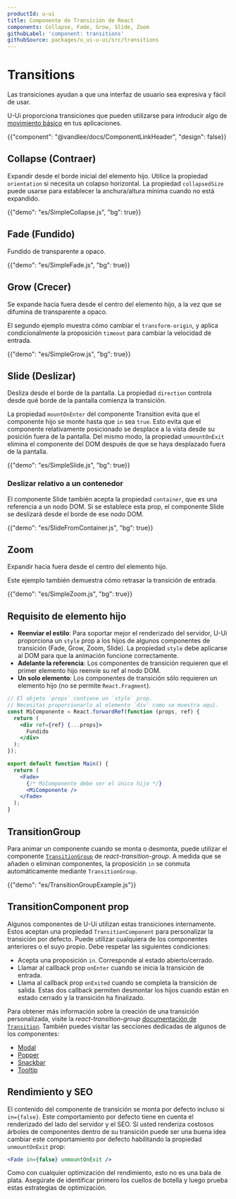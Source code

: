 ```yaml
---
productId: u-ui
title: Componente de Transición de React
components: Collapse, Fade, Grow, Slide, Zoom
githubLabel: 'component: transitions'
githubSource: packages/u_ui-u-ui/src/transitions
---
```


# Transitions

<p class="description">Las transiciones ayudan a que una interfaz de usuario sea expresiva y fácil de usar.</p>

U-Ui proporciona transiciones que pueden utilizarse para introducir algo de [movimiento básico](https://m2.material.io/design/motion/) en tus aplicaciones.

{{"component": "@vandlee/docs/ComponentLinkHeader", "design": false}}

## Collapse (Contraer)

Expandir desde el borde inicial del elemento hijo.
Utilice la propiedad `orientation` si necesita un colapso horizontal.
La propiedad `collapsedSize` puede usarse para establecer la anchura/altura mínima cuando no está expandido.

{{"demo": "es/SimpleCollapse.js", "bg": true}}

## Fade (Fundido)

Fundido de transparente a opaco.

{{"demo": "es/SimpleFade.js", "bg": true}}

## Grow (Crecer)

Se expande hacia fuera desde el centro del elemento hijo, a la vez que se difumina de transparente a opaco.

El segundo ejemplo muestra cómo cambiar el `transform-origin`, y aplica condicionalmente
la proposición `timeout` para cambiar la velocidad de entrada.

{{"demo": "es/SimpleGrow.js", "bg": true}}

## Slide (Deslizar)

Desliza desde el borde de la pantalla.
La propiedad `direction` controla desde qué borde de la pantalla comienza la transición.

La propiedad `mountOnEnter` del componente Transition evita que el componente hijo se monte
hasta que `in` sea `true`.
Esto evita que el componente relativamente posicionado se desplace a la vista
desde su posición fuera de la pantalla.
Del mismo modo, la propiedad `unmountOnExit` elimina el componente del DOM después de que se haya desplazado fuera de la pantalla.

{{"demo": "es/SimpleSlide.js", "bg": true}}

### Deslizar relativo a un contenedor

El componente Slide también acepta la propiedad `container`, que es una referencia a un nodo DOM.
Si se establece esta prop, el componente Slide se deslizará desde el borde de ese nodo DOM.

{{"demo": "es/SlideFromContainer.js", "bg": true}}

## Zoom

Expandir hacia fuera desde el centro del elemento hijo.

Este ejemplo también demuestra cómo retrasar la transición de entrada.

{{"demo": "es/SimpleZoom.js", "bg": true}}

## Requisito de elemento hijo

- **Reenviar el estilo**: Para soportar mejor el renderizado del servidor, U-Ui proporciona un `style` prop a los hijos de algunos componentes de transición (Fade, Grow, Zoom, Slide).
  La propiedad `style` debe aplicarse al DOM para que la animación funcione correctamente.
- **Adelante la referencia**: Los componentes de transición requieren que el primer elemento hijo reenvíe su ref al nodo DOM.
- **Un solo elemento**: Los componentes de transición sólo requieren un elemento hijo (no se permite `React.Fragment`).

```jsx
// El objeto `props` contiene un `style` prop.
// Necesitas proporcionarlo al elemento `div` como se muestra aquí.
const MiComponente = React.forwardRef(function (props, ref) {
  return (
    <div ref={ref} {...props}>
      Fundido
    </div>
  );
});

export default function Main() {
  return (
    <Fade>
      {/* MiComponente debe ser el único hijo */}
      <MiComponente />
    </Fade>
  );
}
```

## TransitionGroup

Para animar un componente cuando se monta o desmonta, puede utilizar el componente [`TransitionGroup`](https://reactcommunity.org/react-transition-group/transition-group/) de _react-transition-group_.
A medida que se añaden o eliminan componentes, la proposición `in` se conmuta automáticamente mediante `TransitionGroup`.

{{"demo": "es/TransitionGroupExample.js"}}

## TransitionComponent prop

Algunos componentes de U-Ui utilizan estas transiciones internamente. Estos aceptan una propiedad `TransitionComponent` para personalizar la transición por defecto.
Puede utilizar cualquiera de los componentes anteriores o el suyo propio.
Debe respetar las siguientes condiciones:

- Acepta una proposición `in`. Corresponde al estado abierto/cerrado.
- Llamar al callback prop `onEnter` cuando se inicia la transición de entrada.
- Llama al callback prop `onExited` cuando se completa la transición de salida.
  Estas dos callback permiten desmontar los hijos cuando están en estado cerrado y la transición ha finalizado.

Para obtener más información sobre la creación de una transición personalizada, visite la _react-transition-group_ [documentación de `Transition`](https://reactcommunity.org/react-transition-group/transition/).
También puedes visitar las secciones dedicadas de algunos de los componentes:

- [Modal](/u_ui/u-ui/react-modal/#transiciones)
- [Popper](/u_ui/u-ui/react-popper/#transiciones)
- [Snackbar](/u_ui/u-ui/react-snackbar/#transiciones)
- [Tooltip](/u_ui/u-ui/react-tooltip/#transiciones)

## Rendimiento y SEO

El contenido del componente de transición se monta por defecto incluso si `in={false}`.
Este comportamiento por defecto tiene en cuenta el renderizado del lado del servidor y el SEO.
Si usted renderiza costosos árboles de componentes dentro de su transición puede ser una buena idea cambiar este comportamiento por defecto habilitando la propiedad
`unmountOnExit` prop:

```jsx
<Fade in={false} unmountOnExit />
```

Como con cualquier optimización del rendimiento, esto no es una bala de plata.
Asegúrate de identificar primero los cuellos de botella y luego prueba estas estrategias de optimización.